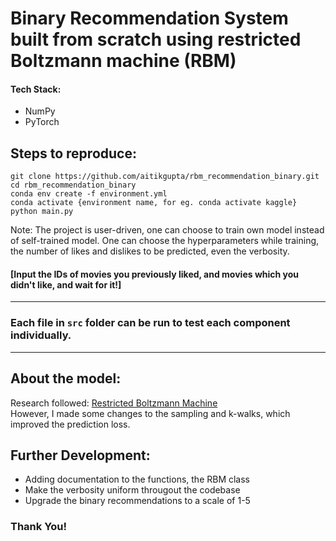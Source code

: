 # Binary Recommendation System built from scratch using restricted Boltzmann machine (RBM)
#### Tech Stack:
*   NumPy
*   PyTorch

## Steps to reproduce:


```
git clone https://github.com/aitikgupta/rbm_recommendation_binary.git
cd rbm_recommendation_binary
conda env create -f environment.yml
conda activate {environment name, for eg. conda activate kaggle}
python main.py
```
Note: The project is user-driven, one can choose to train own model instead of self-trained model. One can choose the hyperparameters while training, the number of likes and dislikes to be predicted, even the verbosity.
#### [Input the IDs of movies you previously liked, and movies which you didn't like, and wait for it!]
---
### Each file in ```src``` folder can be run to test each component individually.
---
## About the model:
Research followed: [Restricted Boltzmann Machine](https://www.researchgate.net/publication/243463621_An_Introduction_to_Restricted_Boltzmann_Machines)
<br>However, I made some changes to the sampling and k-walks, which improved the prediction loss.
## Further Development:
*   Adding documentation to the functions, the RBM class
*   Make the verbosity uniform througout the codebase
*   Upgrade the binary recommendations to a scale of 1-5
### Thank You!
